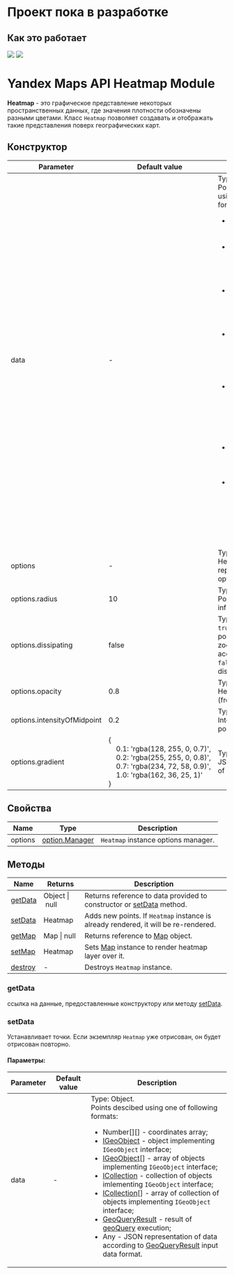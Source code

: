 # Проект пока в разработке 

## Как это работает 

<img src="https://raw.githubusercontent.com/albannikov/heartmap-v2/branch/src/img/screen1.jpg">
<img src="https://raw.githubusercontent.com/albannikov/heartmap-v2/branch/src/img/screen3.jpg">

# Yandex Maps API Heatmap Module

**Heatmap** - это графическое представление некоторых пространственных данных, где значения плотности обозначены разными цветами.
Класс `Heatmap` позволяет создавать и отображать такие представления поверх географических карт.


## Конструктор

| Parameter | Default value | Decription |
|---------|-----------------------|----------|
| data | - | Type: Object.<br>Points described using of following formats:<ul><li>Number[][] - coordinates array;</li><li>[IGeoObject](https://tech.yandex.ru/maps/doc/jsapi/2.1/ref/reference/IGeoObject-docpage/) - object implementing `IGeoObject` interface;</li><li>[IGeoObject](https://tech.yandex.ru/maps/doc/jsapi/2.1/ref/reference/IGeoObject-docpage/)[] - array of objects implementing `IGeoObject` interface;</li><li>[ICollection](https://tech.yandex.ru/maps/doc/jsapi/2.1/ref/reference/ICollection-docpage/) - collection of objects implementing `IGeoObject` interface;</li><li>[ICollection](https://tech.yandex.ru/maps/doc/jsapi/2.1/ref/reference/ICollection-docpage/)[] - array of collection of objects implementing `IGeoObject` interface;</li><li>[GeoQueryResult](https://tech.yandex.ru/maps/doc/jsapi/2.1/ref/reference/GeoQueryResult-docpage/) - result of [geoQuery](https://tech.yandex.ru/maps/doc/jsapi/2.1/ref/reference/geoQuery-docpage/) execution;</li><li>Any - JSON representation of data according to [GeoQueryResult](https://tech.yandex.ru/maps/doc/jsapi/2.1/ref/reference/GeoQueryResult-docpage/) input data format.</li> |
|  options |  - | Type: Object.<br>Heatmap representation options. |
|  options.radius |  10 | Type: Number.<br>Point radius of influence (px). |
|  options.dissipating |  false | Type: Boolean.<br>`true` - disperse points on higher zoom levels according to radius, `false` - don't disperse. |
|  options.opacity |  0.8 | Type: Number.<br>Heatmap opacity (from&nbsp;0&nbsp;to&nbsp;1). |
|  options.intensityOfMidpoint |  0.2 | Type: Number.<br>Intensity of median point (from&nbsp;0&nbsp;to&nbsp;1). |
|  options.gradient | {<br>&nbsp;&nbsp;&nbsp;&nbsp;0.1:&nbsp;'rgba(128,&nbsp;255,&nbsp;0,&nbsp;0.7)',<br>&nbsp;&nbsp;&nbsp;&nbsp;0.2:&nbsp;'rgba(255,&nbsp;255,&nbsp;0,&nbsp;0.8)',<br>&nbsp;&nbsp;&nbsp;&nbsp;0.7:&nbsp;'rgba(234,&nbsp;72,&nbsp;58,&nbsp;0.9)',<br>&nbsp;&nbsp;&nbsp;&nbsp;1.0:&nbsp;'rgba(162,&nbsp;36,&nbsp;25,&nbsp;1)'<br>} | Type: Object.<br>JSON description of gradient. |

## Свойства

| Name| Type| Description|
|----|-----|----------|
| options | [option.Manager](https://tech.yandex.ru/maps/doc/jsapi/2.1/ref/reference/option.Manager-docpage/) | `Heatmap` instance options manager. |

## Методы

| Name| Returns | Description |
|----|------------|----------|
| [getData](#getdata) | Object&nbsp;&#124;&nbsp;null | Returns reference to data provided to constructor or [setData](#setdata) method. |
| [setData](#setdata) | Heatmap | Adds new points. If `Heatmap` instance is already rendered, it will be re-rendered. |
| [getMap](#getmap) |  Map&nbsp;&#124;&nbsp;null | Returns reference to [Map](https://tech.yandex.com/maps/doc/jsapi/2.1/ref/reference/Map-docpage/) object. |
| [setMap](#setmap) |  Heatmap | Sets [Map](https://tech.yandex.ru/maps/doc/jsapi/2.1/ref/reference/Map-docpage/) instance to render heatmap layer over it. |
| [destroy](#destroy) | - | Destroys `Heatmap` instance. |


### getData
ссылка на данные, предоставленные конструктору или методу [setData](#setdata).

### setData
Устанавливает точки. Если экземпляр `Heatmap` уже отрисован, он будет отрисован повторно.


#### Параметры:
| Parameter | Default value | Description |
|---------|-----------------------|----------|
| data | - | Type: Object.<br>Points descibed using one of following formats:<ul><li>Number[][] - coordinates array;</li><li>[IGeoObject](https://tech.yandex.ru/maps/doc/jsapi/2.1/ref/reference/IGeoObject-docpage/) - object implementing `IGeoObject` interface;</li><li>[IGeoObject](https://tech.yandex.ru/maps/doc/jsapi/2.1/ref/reference/IGeoObject-docpage/)[] - array of objects implementing `IGeoObject` interface;</li><li>[ICollection](https://tech.yandex.ru/maps/doc/jsapi/2.1/ref/reference/ICollection-docpage/) - collection of objects imlementing `IGeoObject` interface;</li><li>[ICollection](https://tech.yandex.ru/maps/doc/jsapi/2.1/ref/reference/ICollection-docpage/)[] - array of collection of objects implementing `IGeoObject` interface;</li><li>[GeoQueryResult](https://tech.yandex.ru/maps/doc/jsapi/2.1/ref/reference/GeoQueryResult-docpage/) - result of [geoQuery](https://tech.yandex.ru/maps/doc/jsapi/2.1/ref/reference/geoQuery-docpage/) execution;</li><li>Any - JSON representation of data according to [GeoQueryResult](https://tech.yandex.ru/maps/doc/jsapi/2.1/ref/reference/GeoQueryResult-docpage/) input data format.</li> |